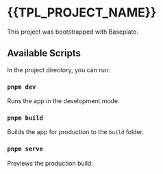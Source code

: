 # {{TPL_PROJECT_NAME}}

This project was bootstrapped with Baseplate.

## Available Scripts

In the project directory, you can run:

### `pnpm dev`

Runs the app in the development mode.

### `pnpm build`

Builds the app for production to the `build` folder.

### `pnpm serve`

Previews the production build.
